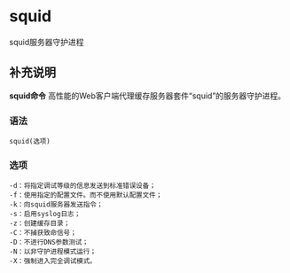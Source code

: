 squid
===

squid服务器守护进程

## 补充说明

**squid命令** 高性能的Web客户端代理缓存服务器套件“squid”的服务器守护进程。

### 语法

```shell
squid(选项)
```

### 选项

```shell
-d：将指定调试等级的信息发送到标准错误设备；
-f：使用指定的配置文件。而不使用默认配置文件；
-k：向squid服务器发送指令；
-s：启用syslog日志；
-z：创建缓存目录；
-C：不捕获致命信号；
-D：不进行DNS参数测试；
-N：以非守护进程模式运行；
-X：强制进入完全调试模式。
```


<!-- Linux命令行搜索引擎：https://jaywcjlove.github.io/linux-command/ -->